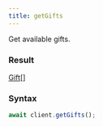 ```yaml
---
title: getGifts
---
```


Get available gifts.<span class="select-none">  </span>

### Result 

<div class="font-mono"><a href="/gh/types/gift"  >Gift</a><span class="opacity-50">[]</span></div>

### Syntax

```ts
await client.getGifts();
```




